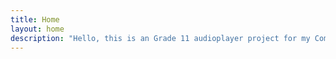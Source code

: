 ```yaml
---
title: Home
layout: home
description: "Hello, this is an Grade 11 audioplayer project for my Computer Engineering class"
---
```



